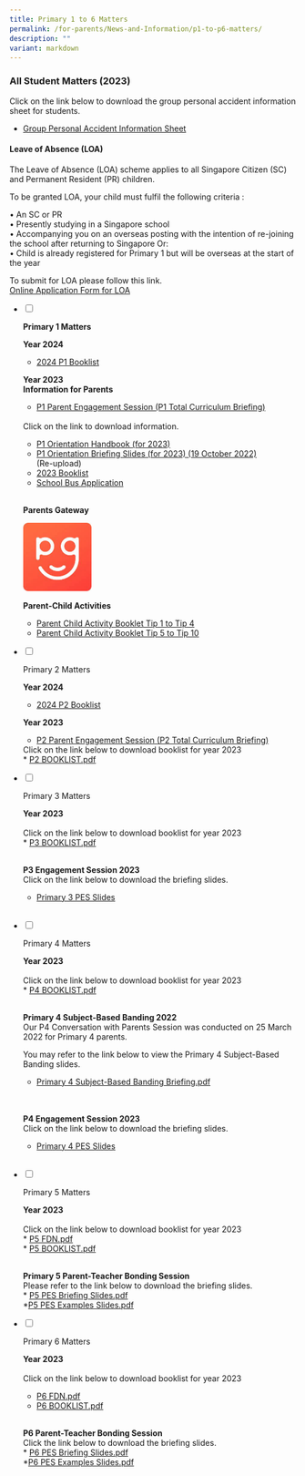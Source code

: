 ```yaml
---
title: Primary 1 to 6 Matters
permalink: /for-parents/News-and-Information/p1-to-p6-matters/
description: ""
variant: markdown
---
```

### All Student Matters (2023)

Click on the link below to download the group personal accident information sheet for students.

* <a target="_blank" href="https://staging.d2n2vioi5ki3lh.amplifyapp.com/files/insurance.pdf">Group Personal Accident Information Sheet</a>

#### Leave of Absence (LOA)
 

The Leave of Absence (LOA) scheme applies to all Singapore Citizen (SC) and Permanent Resident (PR) children.  
  
To be granted LOA, your child must fulfil the following criteria :  
  
• An SC or PR  
• Presently studying in a Singapore school  
• Accompanying you on an overseas posting with the intention of re-joining the school after returning to Singapore Or:  
• Child is already registered for Primary 1 but will be overseas at the start of the year  
  
To submit for LOA please follow this link.  
[Online Application Form for LOA](https://form.gov.sg/#!/61023b016bd2f30011b37e2a)
<ul class="jekyllcodex_accordion">  
  
<li>  
  
<input id="accordion1" type="checkbox">  
  
<label for="accordion1">**Primary 1 Matters**</label>  
  
<div>  
		<b> Year 2024 </b><br>
			<ul>
				<li><a target="_blank" href="https://staging.d2n2vioi5ki3lh.amplifyapp.com/files/2024/Booklists/2024%20p1%20booklist.pdf">2024 P1 Booklist</a></li>
			</ul>


<p>
	<b>Year 2023 </b><br>
	<b> Information for Parents </b><br>
</p><ul>
	<li><a target="_blank" href="https://staging.d2n2vioi5ki3lh.amplifyapp.com/files/All%20Student%20Matters/P1/P1%20Total%20Curriculum%20Briefing_2023.pdf">P1 Parent Engagement Session (P1 Total Curriculum Briefing)</a></li>
</ul>

<br>
Click on the link to download information. <br>
	
* <a href="https://staging.d2n2vioi5ki3lh.amplifyapp.com/files/p1m1.pdf" target="_blank">P1 Orientation Handbook (for 2023)</a>	<br>
* <a href="https://www.farrerparkpri.moe.edu.sg/qql/slot/u368/For%20Parents/News%20and%20Information/P1%20Matters/2022%20P1%20Orientation%2019%20October%202022%20Slides.pdf" target="_blank">P1 Orientation Briefing Slides (for 2023) (19 October 2022)</a>	<br> (Re-upload)
* <a href="https://staging.d2n2vioi5ki3lh.amplifyapp.com/files/p1m3.pdf" target="_blank">2023 Booklist</a>	<br>
*  <a href="https://staging.d2n2vioi5ki3lh.amplifyapp.com/files/p1m4.pdf" target="_blank">School Bus Application</a>	<br><br>
	
<b> Parents Gateway </b><br>
	
<a href="https://staging.d2n2vioi5ki3lh.amplifyapp.com/for-parents/parents-gateway/" target="_blank"><img src="/images/p1m.png" style="width:25%"></a> <br>
	
<b> Parent-Child Activities</b><br>
*  <a href="https://staging.d2n2vioi5ki3lh.amplifyapp.com/files/p1m5.pdf" target="_blank">Parent Child Activity Booklet Tip 1 to Tip 4</a>	<br> 
*  <a href="https://staging.d2n2vioi5ki3lh.amplifyapp.com/files/p1m6.pdf" target="_blank">Parent Child Activity Booklet Tip 5 to Tip 10</a>	<br> 	
	
	
<p></p>  
  
</div>  
  
</li>  
<li>  
  
<input id="accordion2" type="checkbox">  
  
<label for="accordion2">Primary 2 Matters</label>  
  
<div>  
		<b> Year 2024 </b><br>
			<ul>
				<li><a target="_blank" href="https://staging.d2n2vioi5ki3lh.amplifyapp.com/files/2024/Booklists/2024%20p2%20booklist.pdf">2024 P2 Booklist</a></li>
			</ul>
<p>
<b> Year 2023 </b><br>
</p><ul>
	<li><a target="_blank" href="https://staging.d2n2vioi5ki3lh.amplifyapp.com/files/All%20Student%20Matters/P2/P2%20Total%20Curriculum%20Briefing_2023%20.pdf">P2 Parent Engagement Session (P2 Total Curriculum Briefing)</a></li>
</ul>
Click on the link below to download booklist for year 2023 <br>
* <a href="https://staging.d2n2vioi5ki3lh.amplifyapp.com/files/p2m.pdf" target="_blank">P2 BOOKLIST.pdf</a>	
<p></p>  
  
</div>  
  
</li>  
  
<li>  
  
<input id="accordion3" type="checkbox">  
  
<label for="accordion3">Primary 3 Matters</label>  
  
<div>  
  
<p>
<b> Year 2023 </b><br><br>	
Click on the link below to download booklist for year 2023 <br>
* <a href="https://staging.d2n2vioi5ki3lh.amplifyapp.com/files/p3m.pdf" target="_blank">P3 BOOKLIST.pdf</a>	
<br><br>
	
<b>P3 Engagement Session 2023</b><br>
Click on the link below to download the briefing slides.	<br>
* <a href="https://staging.d2n2vioi5ki3lh.amplifyapp.com/files/All%20Student%20Matters/P3/p3%20and%204%20pes%202023.pdf" target="_blank">Primary 3 PES Slides</a>		
<br>
  
</p>  
  
</div>  
  
</li>  
  
<li>  
  
<input id="accordion4" type="checkbox">  
  
<label for="accordion4">Primary 4 Matters</label>  
  
<div>  
  
<p>
<b> Year 2023 </b><br><br>
Click on the link below to download booklist for year 2023 <br>
* <a href="https://staging.d2n2vioi5ki3lh.amplifyapp.com/files/p4m1.pdf" target="_blank">P4 BOOKLIST.pdf</a>		<br><br>
	
<b> Primary 4 Subject-Based Banding 2022 </b><br>
Our P4 Conversation with Parents Session was conducted on 25 March 2022 for Primary 4 parents.  <br>

You may refer to the link below to view the Primary 4 Subject-Based Banding slides.	<br>
* <a href="https://staging.d2n2vioi5ki3lh.amplifyapp.com/files/p4m2.pdf" target="_blank">Primary 4 Subject-Based Banding Briefing.pdf</a>		
<br><br>
	
<b>P4 Engagement Session 2023</b><br>
Click on the link below to download the briefing slides.	<br>
* <a href="https://staging.d2n2vioi5ki3lh.amplifyapp.com/files/All%20Student%20Matters/P3/p3%20and%204%20pes%202023.pdf" target="_blank">Primary 4 PES Slides</a>		
<br>
	
</p>  
  
</div>  
  
</li>  
	
<li>  
  
<input id="accordion5" type="checkbox">  
  
<label for="accordion5">Primary 5 Matters</label>  
  
<div>  
  
<p>
<b> Year 2023 </b><br><br>
Click on the link below to download booklist for year 2023 <br>
* <a href="https://staging.d2n2vioi5ki3lh.amplifyapp.com/files/p5m1.pdf" target="_blank">P5 FDN.pdf</a>		<br>
* <a href="https://staging.d2n2vioi5ki3lh.amplifyapp.com/files/p5m2.pdf" target="_blank">P5 BOOKLIST.pdf</a>		<br><br>	

<b> Primary 5 Parent-Teacher Bonding Session </b><br>
	Please refer to the link below to download the briefing slides.	<br>
		* <a href="https://staging.d2n2vioi5ki3lh.amplifyapp.com/files/All%20Student%20Matters/P5/2023%20pes.pdf" target="_blank">P5 PES Briefing Slides.pdf</a>		<br>
	*<a href="https://staging.d2n2vioi5ki3lh.amplifyapp.com/files/All%20Student%20Matters/P5/2023%20pes%20examples.pdf" target="_blank">P5 PES Examples Slides.pdf</a>		<br>
</p>  
  
</div>  
  
</li>  
	
<li>  
  
<input id="accordion6" type="checkbox">  
  
<label for="accordion6">Primary 6 Matters</label>  
  
<div>  
  
<p>
<b> Year 2023 </b><br><br>
Click on the link below to download booklist for year 2023 <br>

*  <a href="https://staging.d2n2vioi5ki3lh.amplifyapp.com/files/p6m1.pdf" target="_blank">P6 FDN.pdf</a>		<br>
* <a href="https://staging.d2n2vioi5ki3lh.amplifyapp.com/files/p6m2.pdf" target="_blank">P6 BOOKLIST.pdf</a>		<br><br>	 
	
<b>P6 Parent-Teacher Bonding Session</b><br>
Click the link below to download the briefing slides.<br>
	* <a href="https://staging.d2n2vioi5ki3lh.amplifyapp.com/files/All%20Student%20Matters/P5/2023%20pes.pdf" target="_blank">P6 PES Briefing Slides.pdf</a>		<br>
		*<a href="https://staging.d2n2vioi5ki3lh.amplifyapp.com/files/All%20Student%20Matters/P5/2023%20pes%20examples.pdf" target="_blank">P6 PES Examples Slides.pdf</a>		<br>
	
</p>  
  
</div>  
  
</li>  	
	
</ul>